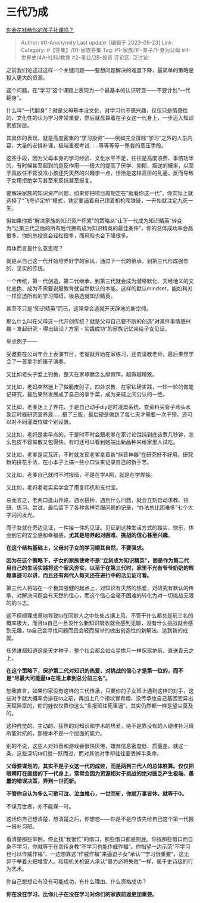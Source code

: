 # 三代乃成
[你会花钱给你的孩子补课吗？](https://www.zhihu.com/question/622913795/answer/3222818110)

> Author: #0-Anonymity
> Last update: [编辑于 2023-09-23]
> Link:
> Category: #【答集】/01-家族答集
> Tag: #1-家族/1F-亲子/1-身为父母 #4-世界史/4A-社科/教育  #2-事业/2B-投资
> 评论区:
> 泛讨论:

之前我们论述过这样一个关键问题——要想问题解决的难度下降，最简单的策略是投入更大的资源。

这个问题，在“学习“这个课题上表现为一个最基本的认识转变——不要计划“一代翻身”。

什么叫“一代翻身”？就是父母基本没文化，对学习也不感兴趣，仅仅只是情感性的、文化性的认为学习非常重要，然后就盘算着在子女这一代身上，一步迈入知识贵族阶层。

其具体的表现，就是高度密集的“学习投资”——例如完全排除“学习”之外的人生内容，大量的安排补课，极端重视考试……等等等等一整套的高压手段。

这些手段，因为父母本身的学习经验、文化水平不足，往往是高度浪费、事倍功半的、有时候甚至起到的是反作用——极大的提高了厌学、抑郁、叛逆的概率，以至于真放任不管没准小孩还凭天然的兴趣学一点，恰恰是这样高压的乱逼，反而导致子女用拒绝学习甚至来反抗甚至报复。

要解决家族的知识资产问题，如果你把项目周期定在“就看你这一代”，你实际上就选择了“飞夺泸定桥”模式，铁定要逼着自己顶着机枪爬铁链，一开始就注定九死一生。

但如果你把“解决家族的知识资产积累”的策略从“让下一代成为知识精英”转变为“让第三代之后的所有后代拥有成为知识精英的最佳条件”，你的总体成功率会高很多，你的总投资会轻松很多，而风险也会下降很多。

具体而言是什么意思呢？

就是从自己这一代开始培养好学的家风，通过下一代的继承，到第三代形成强烈的、坚实的传统。

一个传统，第一代创造，第二代继承，到第三代就会成为潜移默化、天经地义的文化底色、成为不需要说服教育就自然默认的本能。这样的默认mindset，能如利刃一样穿透所有的学习障碍，极易造就知识精英。

甚至不只是“知识精英”而已，这常常会造就开天辟地的新宗师。

那么什么叫在父母这一代开创传统？就是父母自己要不断的创造“对某件事情感兴趣 - 发起研究 - 得出结论 / 方案 - 实践成功”的家族记忆来给子女见证。

举点例子——

受邀要在公司年会上表演节目，老爸就开始在家练习，还去请教老师，最后果然学会了一首拿手的笛子演奏。

又比如老头子爱上钓鱼，整天在家琢磨怎么绑假饵，越做越精致。

又比如，老妈突然迷上了做脆皮肘子。四处求教，在家钻研实践，一轮一轮的做笔记研究，最后果然发展成了自己的拿手菜，成为亲戚之间公认的一绝。

又比如，老爹迷上了养花，于是自己动手diy定时灌溉系统，查资料买管子弯头水泵定时器研究营养液……搭了三版，最后硬是做到了每七天才需要一次干预、还可以对不同灌溉位做个别设置。

又比如，老妈是卖早点的，于是时不时会跟老爹在家讨论馄饨到底该煮几秒钟，怎么包皮不容易散又包得快。有时还可以看到她端出新品种来给家里人试吃。

又比如，老爹是泥瓦匠，不时就发现老爹拿着新“抖音神器”在研究好不好用，研究新的拼花手法，在小本子上搞一些小口诀来记录自己的新手艺。

又比如，老爹自己就时不时报班，不是在学A照，就是在学焊接。

又比如，老妈老老实实学会了用复印机和支付宝。

总而言之，老两口逢山开路、遇水搭桥，遇到什么问题，就会立刻启动求教、钻研、练习、尝试，最后留下了各种各样克服问题的记录，“办法总比困难多”七个大字闪闪发光。

而子女就在旁边见证，一件接一件的见证。见证到这种生活方式的踏实、快乐，体会到它的安全感和幸福感，**尤其是培养起对困难、挑战的信心甚至兴趣**。

**在这个结构基础上，父母对子女的学习顺其自然，不要强求。**

**因为在这个策略下，子女的家族使命不是“立刻成为知识精英”，而是作为第二代用自己的生活实践将这个家风夯实，以至于在第三代时，家里不光有爷爷奶奶的辉煌事迹可以讲，而且还有两代人每天还在进行中的活见证可看。**

第三代人将站在一个极其强健的起点上，对知识有天然的热爱，对研究有默认的传承，对解决问题会有天然的信心，而这个信心会毫不困难的转化为对一切挑战无限的的斗志。

这不但顺理成章地导致ta在同龄人之中处处占据上风、不管干什么都总是前三名的概率极大，而且ta自己一旦没什么新知识吸收就会感到无聊，没有什么挑战就会感到无趣，ta自己会寻找问题而且会轻而易举的做出创造性的新解法、达到新的成就。

任凭谁都知道这是天才种子，整个社会都会如众星拱月一样保驾护航，直送青云之上。

**在这个策略下，保护第二代对知识的热爱、对挑战的信心才是第一位的，而不是“尽最大可能逼ta在班上拿到总分前三名”。**

恕我直言，如果你家没有这样的三代传承，只要你的子女班上遇到这样的对手，这些对手就大概率会排在ta之前，再加上几个祖坟冒青烟、没传承也自己基因变异出天赋异禀的，你的娃仅仅靠你这么“多报班往死里逼”，其实仍然都一样是望尘莫及的。

这种自觉的、主动的、狂热的对知识和学术的热爱，绝不是靠没有的人硬堆补习班所能对抗的，那根本不是一个层面的能力。

别的不说，这些人对抖音和游戏会很快厌倦，嫌弃信息密度低、质量差，就这一条，这些深坑ta们就一跃而过，而对其他对手却往往要丢掉半条命。

**父母要谋划的，其实不是子女这一代的成败，而是两到三代人的总体胜算。仅仅把眼睛盯在直接的下一代身上，常常会因为资源相对于挑战的绝对匮乏产生极端、愚蠢的错误决策，弄到一世而斩。**

**不管你自认为多么可歌可泣、泣血椎心，一世而斩，你就万事皆休，就等于0。**

不谋万世者，亦不能谋一时。

这话你自己想清楚，想清楚之后，你想想——你是不是应该先给自己这个第一代报一报补习班。

看清楚那些举例，停止找“我很忙”的借口，那些借口都是狗屁。你找那些借口而自身不学习，你就等于在言传身教“不学习也能作威作福”。你指望一边示范“不学习也可以作威作福”、一边想靠这“作威作福”来逼迫子女“承认”“学习很重要”，这无异于举着火把堆雪人。和用机关枪逼人承认“暴力必将失败”一样，属于史诗级的行为艺术。

你自己想想它有没有可能成功，有什么理由、什么资格成功？

**你在没在学习，比你儿子在没在学习对你们的家族前途更加重要。**
